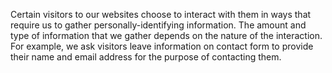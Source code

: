 Certain visitors to our websites choose to interact with them in ways that require us to gather personally-identifying information. The amount and type of information that we gather depends on the nature of the interaction. For example, we ask visitors leave information on contact form to provide their name and email address for the purpose of contacting them.